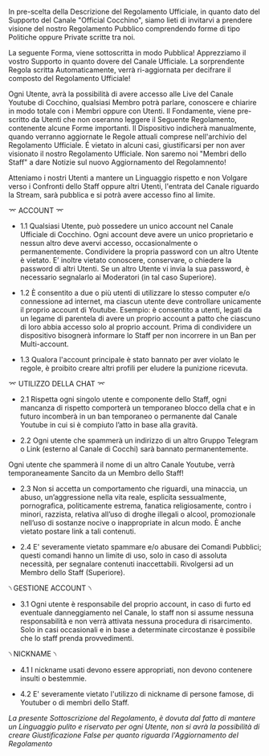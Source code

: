 In pre-scelta della Descrizione del Regolamento Ufficiale, in quanto dato del Supporto del Canale "Official Cocchino", siamo lieti di invitarvi a prendere visione del nostro Regolamento Pubblico comprendendo forme di tipo Politiche oppure Private scritte tra noi.

La seguente Forma, viene sottoscritta in modo Pubblica! Apprezziamo il vostro Supporto in quanto dovere del Canale Ufficiale. La sorprendente Regola scritta Automaticamente, verrà ri-aggiornata per decifrare il composto del Regolamento Ufficiale!

Ogni Utente, avrà la possibilità di avere accesso alle Live del Canale Youtube di Cocchino, qualsiasi Membro potrà parlare, conoscere e chiarire in modo totale con i Membri oppure con Utenti. Il Fondamente, viene pre-scritto da Utenti che non oseranno leggere il Seguente Regolamento, contenente alcune Forme importanti.
Il Dispositivo indicherà manualmente, quando verranno aggiornate le Regole attuali comprese nell'archivio del Regolamento Ufficiale. É vietato in alcuni casi, giustificarsi per non aver visionato il nostro Regolamento Ufficiale. Non saremo noi "Membri dello Staff" a dare Notizie sul nuovo Aggiornamento del Regolamnento!

Atteniamo i nostri Utenti a mantere un Linguaggio rispetto e non Volgare verso i Confronti dello Staff oppure altri Utenti, l'entrata del Canale riguardo la Stream, sarà pubblica e si potrà avere accesso fino al limite. 


⌤ ACCOUNT ⌤


- 1.1 Qualsiasi Utente, può possedere un unico account nel Canale Ufficiale di Cocchino. Ogni account deve avere un unico proprietario e nessun altro deve avervi accesso, occasionalmente o permanentemente. Condividere la propria password con un altro Utente è vietato. E’ inoltre vietato conoscere, conservare, o chiedere la password di altri Utenti. Se un altro Utente vi invia la sua password, è necessario segnalarlo ai Moderatori (in tal caso Superiore).



- 1.2 È consentito a due o più utenti di utilizzare lo stesso computer e/o connessione ad internet, ma ciascun utente deve controllare unicamente il proprio account di Youtube. Esempio: è consentito a utenti, legati da un legame di parentela di avere un proprio account a patto che ciascuno di loro abbia accesso solo al proprio account. Prima di condividere un dispositivo bisognerà informare lo Staff per non incorrere in un Ban per Multi-account.



- 1.3 Qualora l'account principale è stato bannato per aver violato le regole, è proibito creare altri profili per eludere la punizione ricevuta.


⌤ UTILIZZO DELLA CHAT ⌤


- 2.1 Rispetta ogni singolo utente e componente dello Staff, ogni mancanza di rispetto comporterà un temporaneo blocco della chat e in futuro incomberà in un ban temporaneo o permanente dal Canale Youtube in cui si è compiuto l’atto in base alla gravità.



- 2.2 Ogni utente che spammerà un indirizzo di un altro Gruppo Telegram o Link (esterno al Canale di Cocchi) sarà bannato permanentemente.

Ogni utente che spammerà il nome di un altro Canale Youtube, verrà temporaneamente Sancito da un Membro dello Staff!


- 2.3 Non si accetta un comportamento che riguardi, una minaccia, un abuso, un’aggressione nella vita reale, esplicita sessualmente, pornografica, politicamente estrema, fanatica religiosamente, contro i minori, razzista, relativa all’uso di droghe illegali o alcool, promozionale nell’uso di sostanze nocive o inappropriate in alcun modo. È anche vietato postare link a tali contenuti.



- 2.4 E' severamente vietato spammare e/o abusare dei Comandi Pubblici; questi comandi hanno un limite di uso, solo in caso di assoluta necessità, per segnalare contenuti inaccettabili. Rivolgersi ad un Membro dello Staff (Superiore).


৲ GESTIONE ACCOUNT ৲


- 3.1 Ogni utente è responsabile del proprio account, in caso di furto ed eventuale danneggiamento nel Canale, lo staff non si assume nessuna responsabilità e non verrà attivata nessuna procedura di risarcimento. Solo in casi occasionali e in base a determinate circostanze è possibile che lo staff prenda provvedimenti.


৲ NICKNAME ৲


- 4.1 I nickname usati devono essere appropriati, non devono contenere insulti o bestemmie.

- 4.2 E' severamente vietato l'utilizzo di nickname di persone famose, di Youtuber o di membri dello Staff.


*La presente Sottoscrizione del Regolamento, è dovuta dal fatto di mantere un Linguaggio pulito e riservato per ogni Utente, non si avrà la possibilità di creare Giustificazione False per quanto riguarda l'Aggiornamento del Regolamento*
